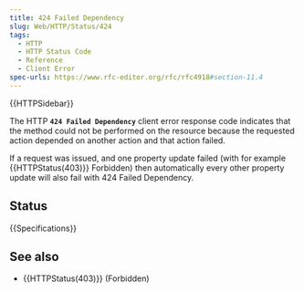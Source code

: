 ```yaml
---
title: 424 Failed Dependency
slug: Web/HTTP/Status/424
tags:
  - HTTP
  - HTTP Status Code
  - Reference
  - Client Error
spec-urls: https://www.rfc-editor.org/rfc/rfc4918#section-11.4
---
```


{{HTTPSidebar}}

The HTTP **`424 Failed Dependency`** client error response code indicates that the method could not be performed on the resource because the requested action depended on another action and that action failed.

If a request was issued, and one property update failed (with for example {{HTTPStatus(403)}} Forbidden) then automatically every other property update will also fail with 424 Failed Dependency.

## Status

{{Specifications}}

## See also

- {{HTTPStatus(403)}} (Forbidden)
